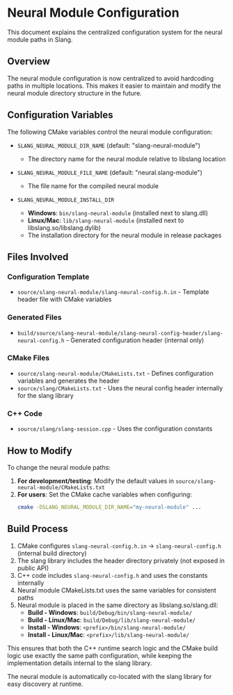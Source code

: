 # Neural Module Configuration

This document explains the centralized configuration system for the neural module paths in Slang.

## Overview

The neural module configuration is now centralized to avoid hardcoding paths in multiple locations. This makes it easier to maintain and modify the neural module directory structure in the future.

## Configuration Variables

The following CMake variables control the neural module configuration:

- `SLANG_NEURAL_MODULE_DIR_NAME` (default: "slang-neural-module")
  - The directory name for the neural module relative to libslang location

- `SLANG_NEURAL_MODULE_FILE_NAME` (default: "neural.slang-module") 
  - The file name for the compiled neural module

- `SLANG_NEURAL_MODULE_INSTALL_DIR`
  - **Windows**: `bin/slang-neural-module` (installed next to slang.dll)
  - **Linux/Mac**: `lib/slang-neural-module` (installed next to libslang.so/libslang.dylib)
  - The installation directory for the neural module in release packages

## Files Involved

### Configuration Template
- `source/slang-neural-module/slang-neural-config.h.in` - Template header file with CMake variables

### Generated Files
- `build/source/slang-neural-module/slang-neural-config-header/slang-neural-config.h` - Generated configuration header (internal only)

### CMake Files
- `source/slang-neural-module/CMakeLists.txt` - Defines configuration variables and generates the header
- `source/slang/CMakeLists.txt` - Uses the neural config header internally for the slang library

### C++ Code
- `source/slang/slang-session.cpp` - Uses the configuration constants

## How to Modify

To change the neural module paths:

1. **For development/testing**: Modify the default values in `source/slang-neural-module/CMakeLists.txt`
2. **For users**: Set the CMake cache variables when configuring:
   ```bash
   cmake -DSLANG_NEURAL_MODULE_DIR_NAME="my-neural-module" ...
   ```

## Build Process

1. CMake configures `slang-neural-config.h.in` → `slang-neural-config.h` (internal build directory)
2. The slang library includes the header directory privately (not exposed in public API)
3. C++ code includes `slang-neural-config.h` and uses the constants internally
4. Neural module CMakeLists.txt uses the same variables for consistent paths
5. Neural module is placed in the same directory as libslang.so/slang.dll:
   - **Build - Windows**: `build/Debug/bin/slang-neural-module/`
   - **Build - Linux/Mac**: `build/Debug/lib/slang-neural-module/`
   - **Install - Windows**: `<prefix>/bin/slang-neural-module/`
   - **Install - Linux/Mac**: `<prefix>/lib/slang-neural-module/`

This ensures that both the C++ runtime search logic and the CMake build logic use exactly the same path configuration, while keeping the implementation details internal to the slang library.

The neural module is automatically co-located with the slang library for easy discovery at runtime.
